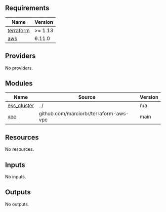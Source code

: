 <!-- BEGIN_TF_DOCS -->
## Requirements

| Name | Version |
|------|---------|
| <a name="requirement_terraform"></a> [terraform](#requirement\_terraform) | >= 1.13 |
| <a name="requirement_aws"></a> [aws](#requirement\_aws) | 6.11.0 |

## Providers

No providers.

## Modules

| Name | Source | Version |
|------|--------|---------|
| <a name="module_eks_cluster"></a> [eks\_cluster](#module\_eks\_cluster) | ../ | n/a |
| <a name="module_vpc"></a> [vpc](#module\_vpc) | github.com/marciorbr/terraform-aws-vpc | main |

## Resources

No resources.

## Inputs

No inputs.

## Outputs

No outputs.
<!-- END_TF_DOCS -->